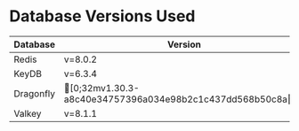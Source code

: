 # Database Versions Used

| Database | Version |
|----------|---------|
| Redis | v=8.0.2 |
| KeyDB | v=6.3.4 |
| Dragonfly | [0;32mv1.30.3-a8c40e34757396a034e98b2c1c437dd568b50c8a[m |
| Valkey | v=8.1.1 |
